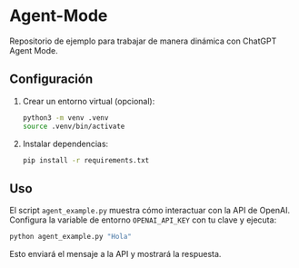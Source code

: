 # Agent-Mode

Repositorio de ejemplo para trabajar de manera dinámica con ChatGPT Agent Mode.

## Configuración

1. Crear un entorno virtual (opcional):
   ```bash
   python3 -m venv .venv
   source .venv/bin/activate
   ```
2. Instalar dependencias:
   ```bash
   pip install -r requirements.txt
   ```

## Uso

El script `agent_example.py` muestra cómo interactuar con la API de OpenAI.
Configura la variable de entorno `OPENAI_API_KEY` con tu clave y ejecuta:

```bash
python agent_example.py "Hola"
```

Esto enviará el mensaje a la API y mostrará la respuesta.


